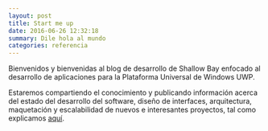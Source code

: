 ```yaml
---
layout: post
title: Start me up
date: 2016-06-26 12:32:18
summary: Dile hola al mundo
categories: referencia
---
```

Bienvenidos y bienvenidas al blog de desarrollo de Shallow Bay enfocado al desarrollo de aplicaciones para la Plataforma Universal de Windows UWP.

Estaremos compartiendo el conocimiento y publicando información acerca del estado del desarrollo del software, diseño de interfaces, arquitectura, maquetación y escalabilidad de nuevos e interesantes proyectos, tal como explicamos [aquí](http://blog.theshallowbay.co/about/).
